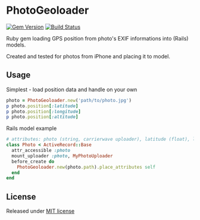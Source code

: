 PhotoGeoloader
===============

[![Gem Version](https://badge.fury.io/rb/photo_geoloader.png)](http://badge.fury.io/rb/photo_geoloader)
[![Build Status](https://travis-ci.org/aufi/photo_geoloader.png)](https://travis-ci.org/aufi/photo_geoloader)

Ruby gem loading GPS position from photo's EXIF informations into (Rails) models.

Created and tested for photos from iPhone and placing it to model.

Usage
-----
Simplest - load position data and handle on your own
```ruby
photo = PhotoGeoloader.new('path/to/photo.jpg')
p photo.position[:latitude]
p photo.position[:longitude]
p photo.position[:altitude]
```
Rails model example
```ruby
# attributes: photo (string, carrierwave uploader), latitude (float), longitude (float), altitude (float)
class Photo < ActiveRecord::Base
  attr_accessible :photo
  mount_uploader :photo, MyPhotoUploader
  before_create do
    PhotoGeoloader.new(photo.path).place_attributes self
  end
end
```

License
-------
Released under [MIT license](https://github.com/aufi/photo_geoloader/blob/master/LICENSE)
